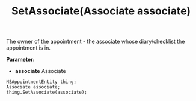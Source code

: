 ﻿---
uid: crmscript_ref_NSAppointmentEntity_SetAssociate
title: SetAssociate(Associate associate)
intellisense: NSAppointmentEntity.SetAssociate
keywords: NSAppointmentEntity, GetAssociate
so.topic: reference
---

The owner of the appointment - the associate whose diary/checklist the appointment is in.

**Parameter:** 
 - **associate** Associate

```crmscript
NSAppointmentEntity thing;
Associate associate;
thing.SetAssociate(associate);
```

